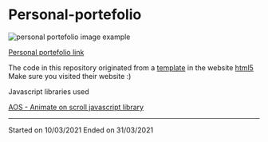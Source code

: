 # Personal-portefolio

![personal portefolio image example](https://images.pexels.com/photos/270360/pexels-photo-270360.jpeg?auto=compress&cs=tinysrgb&dpr=3&h=750&w=1260)

[Personal portefolio link](https://tiagomonteiro0715.github.io/personal-portefolio/)

The code in this repository originated from a [template](https://html5up.net/miniport) in the website [html5](https://html5up.net)
Make sure you visited their website :)

Javascript libraries used

[AOS - Animate on scroll javascript library](https://michalsnik.github.io/aos/)

-----

Started on 10/03/2021
Ended on 31/03/2021
